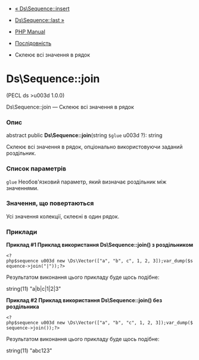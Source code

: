 - [« Ds\Sequence::insert](ds-sequence.insert.md)
- [Ds\Sequence::last »](ds-sequence.last.md)

- [PHP Manual](index.md)
- [Послідовність](class.ds-sequence.md)
- Склеює всі значення в рядок

# Ds\Sequence::join

(PECL ds \>u003d 1.0.0)

Ds\Sequence::join — Склеює всі значення в рядок

### Опис

abstract public **Ds\Sequence::join**(string `$glue` u003d ?): string

Склеює всі значення в рядок, опціонально використовуючи заданий
роздільник.

### Список параметрів

`glue`
Необов'язковий параметр, який визначає роздільник між значеннями.

### Значення, що повертаються

Усі значення колекції, склеєні в один рядок.

### Приклади

**Приклад #1 Приклад використання **Ds\Sequence::join()** з
роздільником**

` <?php$sequence u003d new \Ds\Vector(["a", "b", c", 1, 2, 3]);var_dump($sequence->join("|"));?> `

Результатом виконання цього прикладу буде щось подібне:

string(11) "a|b|c|1|2|3"

**Приклад #2 Приклад використання **Ds\Sequence::join()** без
роздільника**

` <?php$sequence u003d new \Ds\Vector(["a", "b", "c", 1, 2, 3]);var_dump($sequence->join());?> `

Результатом виконання цього прикладу буде щось подібне:

string(11) "abc123"
